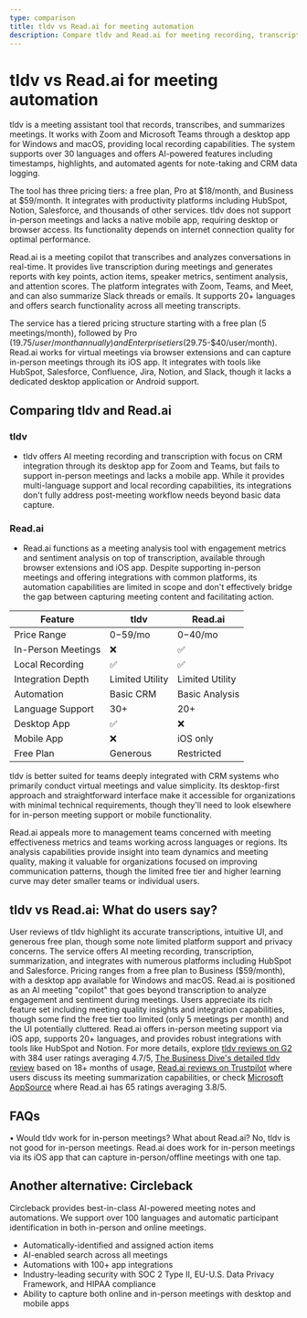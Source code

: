 ```yaml
---
type: comparison
title: tldv vs Read.ai for meeting automation
description: Compare tldv and Read.ai for meeting recording, transcription, and analysis capabilities. Explore features, pricing, platform support, and user feedback to determine which meeting assistant tool best fits your team's needs.
---
```


# tldv vs Read.ai for meeting automation

tldv is a meeting assistant tool that records, transcribes, and summarizes meetings. It works with Zoom and Microsoft Teams through a desktop app for Windows and macOS, providing local recording capabilities. The system supports over 30 languages and offers AI-powered features including timestamps, highlights, and automated agents for note-taking and CRM data logging.

The tool has three pricing tiers: a free plan, Pro at $18/month, and Business at $59/month. It integrates with productivity platforms including HubSpot, Notion, Salesforce, and thousands of other services. tldv does not support in-person meetings and lacks a native mobile app, requiring desktop or browser access. Its functionality depends on internet connection quality for optimal performance.

Read.ai is a meeting copilot that transcribes and analyzes conversations in real-time. It provides live transcription during meetings and generates reports with key points, action items, speaker metrics, sentiment analysis, and attention scores. The platform integrates with Zoom, Teams, and Meet, and can also summarize Slack threads or emails. It supports 20+ languages and offers search functionality across all meeting transcripts.

The service has a tiered pricing structure starting with a free plan (5 meetings/month), followed by Pro ($19.75/user/month annually) and Enterprise tiers ($29.75-$40/user/month). Read.ai works for virtual meetings via browser extensions and can capture in-person meetings through its iOS app. It integrates with tools like HubSpot, Salesforce, Confluence, Jira, Notion, and Slack, though it lacks a dedicated desktop application or Android support.

## Comparing tldv and Read.ai

### tldv

* tldv offers AI meeting recording and transcription with focus on CRM integration through its desktop app for Zoom and Teams, but fails to support in-person meetings and lacks a mobile app. While it provides multi-language support and local recording capabilities, its integrations don't fully address post-meeting workflow needs beyond basic data capture.

### Read.ai

* Read.ai functions as a meeting analysis tool with engagement metrics and sentiment analysis on top of transcription, available through browser extensions and iOS app. Despite supporting in-person meetings and offering integrations with common platforms, its automation capabilities are limited in scope and don't effectively bridge the gap between capturing meeting content and facilitating action.

| Feature | tldv | Read.ai |
|---------|------|---------|
| Price Range | $0-$59/mo | $0-$40/mo |
| In-Person Meetings | ❌ | ✅ |
| Local Recording | ✅ | ✅ |
| Integration Depth | Limited Utility | Limited Utility |
| Automation | Basic CRM | Basic Analysis |
| Language Support | 30+ | 20+ |
| Desktop App | ✅ | ❌ |
| Mobile App | ❌ | iOS only |
| Free Plan | Generous | Restricted |

tldv is better suited for teams deeply integrated with CRM systems who primarily conduct virtual meetings and value simplicity. Its desktop-first approach and straightforward interface make it accessible for organizations with minimal technical requirements, though they'll need to look elsewhere for in-person meeting support or mobile functionality.

Read.ai appeals more to management teams concerned with meeting effectiveness metrics and teams working across languages or regions. Its analysis capabilities provide insight into team dynamics and meeting quality, making it valuable for organizations focused on improving communication patterns, though the limited free tier and higher learning curve may deter smaller teams or individual users.

## tldv vs Read.ai: What do users say?

User reviews of tldv highlight its accurate transcriptions, intuitive UI, and generous free plan, though some note limited platform support and privacy concerns. The service offers AI meeting recording, transcription, summarization, and integrates with numerous platforms including HubSpot and Salesforce. Pricing ranges from a free plan to Business ($59/month), with a desktop app available for Windows and macOS. Read.ai is positioned as an AI meeting "copilot" that goes beyond transcription to analyze engagement and sentiment during meetings. Users appreciate its rich feature set including meeting quality insights and integration capabilities, though some find the free tier too limited (only 5 meetings per month) and the UI potentially cluttered. Read.ai offers in-person meeting support via iOS app, supports 20+ languages, and provides robust integrations with tools like HubSpot and Notion. For more details, explore [tldv reviews on G2](https://www.g2.com/products/tl-dv/reviews) with 384 user ratings averaging 4.7/5, [The Business Dive's detailed tldv review](https://thebusinessdive.com/tldv-review) based on 18+ months of usage, [Read.ai reviews on Trustpilot](https://www.trustpilot.com/review/read.ai) where users discuss its meeting summarization capabilities, or check [Microsoft AppSource](https://appsource.microsoft.com/en-us/product/office/WA200003896?tab=Reviews) where Read.ai has 65 ratings averaging 3.8/5.

## FAQs 
• Would tldv work for in-person meetings? What about Read.ai?
No, tldv is not good for in-person meetings. Read.ai does work for in-person meetings via its iOS app that can capture in-person/offline meetings with one tap.

## Another alternative: Circleback
Circleback provides best-in-class AI-powered meeting notes and automations. We support over 100 languages and automatic participant identification in both in-person and online meetings.
* Automatically-identified and assigned action items
* AI-enabled search across all meetings
* Automations with 100+ app integrations
* Industry-leading security with SOC 2 Type II, EU-U.S. Data Privacy Framework, and HIPAA compliance
* Ability to capture both online and in-person meetings with desktop and mobile apps
